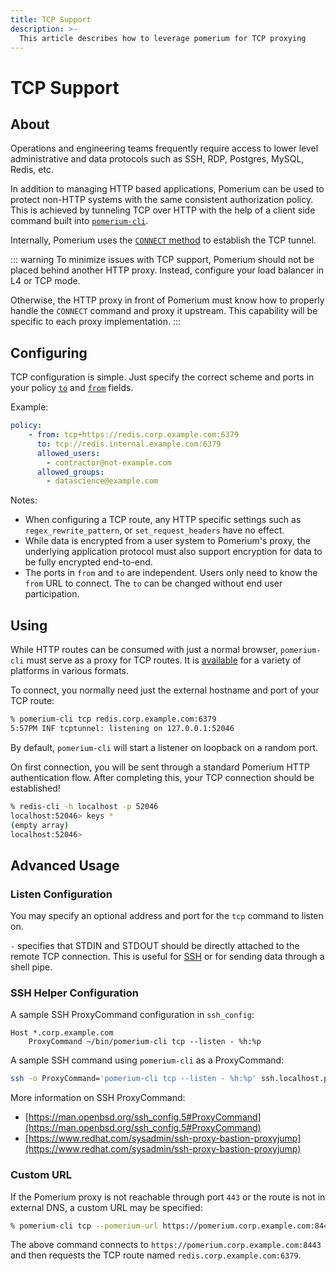 ```yaml
---
title: TCP Support
description: >-
  This article describes how to leverage pomerium for TCP proxying
---
```


# TCP Support

## About

Operations and engineering teams frequently require access to lower level administrative and data protocols such as SSH, RDP, Postgres, MySQL, Redis, etc.

In addition to managing HTTP based applications, Pomerium can be used to protect non-HTTP systems with the same consistent authorization policy. This is achieved by tunneling TCP over HTTP with the help of a client side command built into [`pomerium-cli`](/docs/installation.md#pomerium-cli).


Internally, Pomerium uses the [`CONNECT` method](https://developer.mozilla.org/en-US/docs/Web/HTTP/Methods/CONNECT) to establish the TCP tunnel.

::: warning
To minimize issues with TCP support, Pomerium should not be placed behind another HTTP proxy.  Instead, configure your load balancer in L4 or TCP mode.

Otherwise, the HTTP proxy in front of Pomerium must know how to properly handle the `CONNECT` command and proxy it upstream.  This capability will be specific to each proxy implementation.
:::

## Configuring

TCP configuration is simple. Just specify the correct scheme and ports in your policy [`to`](/reference/#to) and [`from`](/reference/#from) fields.

Example:
```yaml
policy:
    - from: tcp+https://redis.corp.example.com:6379
      to: tcp://redis.internal.example.com:6379
      allowed_users:
        - contractor@not-example.com
      allowed_groups:
        - datascience@example.com
```

Notes:

* When configuring a TCP route, any HTTP specific settings such as `regex_rewrite_pattern`, or `set_request_headers` have no effect.
* While data is encrypted from a user system to Pomerium's proxy, the underlying application protocol must also support encryption for data to be fully encrypted end-to-end.
* The ports in `from` and `to` are independent.  Users only need to know the `from` URL to connect.  The `to` can be changed without end user participation.

## Using

While HTTP routes can be consumed with just a normal browser, `pomerium-cli` must serve as a proxy for TCP routes.  It is [available](/docs/installation.md#pomerium-cli) for a variety of platforms in various formats.

To connect, you normally need just the external hostname and port of your TCP route:

```bash
% pomerium-cli tcp redis.corp.example.com:6379
5:57PM INF tcptunnel: listening on 127.0.0.1:52046
```

By default, `pomerium-cli` will start a listener on loopback on a random port.

On first connection, you will be sent through a standard Pomerium HTTP authentication flow.  After completing this, your TCP connection should be established!

```bash
% redis-cli -h localhost -p 52046
localhost:52046> keys *
(empty array)
localhost:52046>
```

## Advanced Usage

### Listen Configuration

You may specify an optional address and port for the `tcp` command to listen on.

`-` specifies that STDIN and STDOUT should be directly attached to the remote TCP connection.  This is useful for [SSH](#ssh-helper-configuration) or for sending data through a shell pipe.

### SSH Helper Configuration

A sample SSH ProxyCommand configuration in `ssh_config`:

```
Host *.corp.example.com
    ProxyCommand ~/bin/pomerium-cli tcp --listen - %h:%p
```

A sample SSH command using `pomerium-cli` as a ProxyCommand:

```bash
ssh -o ProxyCommand='pomerium-cli tcp --listen - %h:%p' ssh.localhost.pomerium.io
```

More information on SSH ProxyCommand:

- [https://man.openbsd.org/ssh_config.5#ProxyCommand](https://man.openbsd.org/ssh_config.5#ProxyCommand)
- [https://www.redhat.com/sysadmin/ssh-proxy-bastion-proxyjump](https://www.redhat.com/sysadmin/ssh-proxy-bastion-proxyjump)

### Custom URL

If the Pomerium proxy is not reachable through port `443` or the route is not in external DNS, a custom URL may be specified:

```bash
% pomerium-cli tcp --pomerium-url https://pomerium.corp.example.com:8443 redis.corp.example.com:6379
```

The above command connects to `https://pomerium.corp.example.com:8443` and then requests the TCP route named `redis.corp.example.com:6379`.
